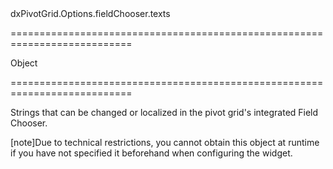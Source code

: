 <!--id-->dxPivotGrid.Options.fieldChooser.texts<!--/id-->
===========================================================================
<!--type-->Object<!--/type-->
===========================================================================

<!--shortDescription-->
Strings that can be changed or localized in the pivot grid's integrated Field Chooser.
<!--/shortDescription-->

<!--fullDescription-->
[note]Due to technical restrictions, you cannot obtain this object at runtime if you have not specified it beforehand when configuring the widget.
<!--/fullDescription-->
